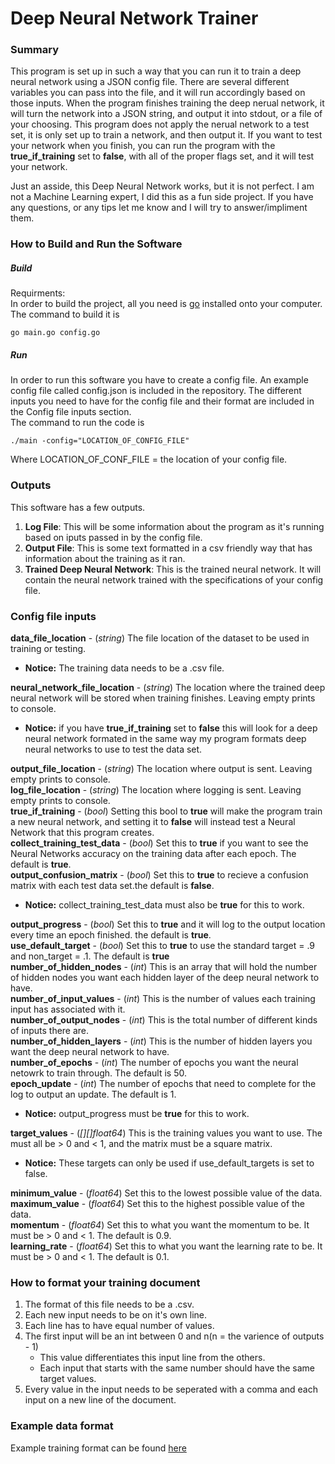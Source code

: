 # Deep Neural Network Trainer
### Summary
This program is set up in such a way that you can run it to train a deep neural network using a JSON config file. There are several different variables you can pass into the file, and it will run accordingly based on those inputs. When the program finishes training the deep nerual network, it will turn the network into a JSON string, and output it into stdout, or a file of your choosing. This program does not apply the nerual network to a test set, it is only set up to train a network, and then output it. If you want to test your network when you finish, you can run the program with the **true_if_training** set to **false**, with all of the proper flags set, and it will test your network.

Just an asside, this Deep Neural Network works, but it is not perfect. I am not a Machine Learning expert, I did this as a fun side project. If you have any questions, or any tips let me know and I will try to answer/impliment them. 

### How to Build and Run the Software

##### Build
Requirments:\
In order to build the project, all you need is [go](https://golang.org/) installed onto your computer.\
The command to build it is
```
go main.go config.go
```
##### Run
In order to run this software you have to create a config file. An example config file called config.json is included in the repository. The different inputs you need to have for the config file and their format are included in the Config file inputs section.\
The command to run the code is
```
./main -config="LOCATION_OF_CONFIG_FILE"
```
Where LOCATION\_OF\_CONF\_FILE = the location of your config file.

### Outputs
This software has a few outputs.
1. **Log File**: This will be some information about the program as it's running based on iputs passed in by the config file.
2. **Output File**: This is some text formatted in a csv friendly way that has information about the training as it ran.
3. **Trained Deep Neural Network**: This is the trained neural network. It will contain the neural network trained with the specifications of your config file.

### Config file inputs
**data\_file\_location** - (*string*) The file location of the dataset to be used in training or testing.
* **Notice:** The training data needs to be a .csv file.

**neural\_network\_file\_location** - (*string*) The location where the trained deep neural network will be stored when training finishes. Leaving empty prints to console.
* **Notice:** if you have **true_if_training** set to **false** this will look for a deep neural network formated in the same way my program formats deep neural networks to use to test the data set.

**output\_file\_location** - (*string*) The location where output is sent. Leaving empty prints to console.\
**log\_file\_location** - (*string*) The location where logging is sent. Leaving empty prints to console.\
**true_if_training** - (*bool*) Setting this bool to **true** will make the program train a new neural network, and setting it to **false** will instead test a Neural Network that this program creates.\
**collect\_training\_test\_data** - (*bool*) Set this to **true** if you want to see the Neural Networks accuracy on the training data after each epoch. The default is **true**.\
**output\_confusion\_matrix** - (*bool*) Set this to **true** to recieve a confusion matrix with each test data set.the default is **false**.
* **Notice:** collect\_training\_test\_data must also be **true** for this to work.

**output\_progress** - (*bool*) Set this to **true** and it will log to the output location every time an epoch finished. the default is **true**.\
**use\_default\_target** - (*bool*) Set this to **true** to use the standard target = .9 and non\_target = .1. The default is **true**\
**number\_of\_hidden\_nodes** - (*int*) This is an array that will hold the number of hidden nodes you want each hidden layer of the deep neural network to have.\
**number\_of\_input\_values** - (*int*) This is the number of values each training input has associated with it.\
**number\_of\_output\_nodes** - (*int*) This is the total number of different kinds of inputs there are.\
**number\_of\_hidden\_layers** - (*int*) This is the number of hidden layers you want the deep neural network to have.\
**number\_of\_epochs** - (*int*) The number of epochs you want the neural netowrk to train through. The default is 50.\
**epoch\_update** - (*int*) The number of epochs that need to complete for the log to output an update. The default is 1.
* **Notice:** output\_progress must be **true** for this to work.

**target\_values** - (*[][]float64*) This is the training values you want to use. The must all be > 0 and < 1, and the matrix must be a square matrix.
* **Notice:** These targets can only be used if use\_default\_targets is set to false.  

**minimum_value** - (*float64*) Set this to the lowest possible value of the data.\
**maximum_value** - (*float64*) Set this to the highest possible value of the data.\
**momentum** - (*float64*) Set this to what you want the momentum to be. It must be > 0 and < 1. The default is 0.9.\
**learning\_rate** - (*float64*) Set this to what you want the learning rate to be. It must be > 0 and < 1. The default is 0.1.

### How to format your training document
1. The format of this file needs to be a .csv. 
2. Each new input needs to be on it's own line. 
3. Each line has to have equal number of values. 
4. The first input will be an int between 0 and n(n = the varience of outputs - 1)
   * This value differentiates this input line from the others. 
   * Each input that starts with the same number should have the same target values. 
5. Every value in the input needs to be seperated with a comma and each input on a new line of the document. 

### Example data format
Example training format can be found [here](https://www.kaggle.com/oddrationale/mnist-in-csv#mnist_test.csv)
